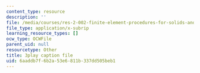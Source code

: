 ```yaml
---
content_type: resource
description: ''
file: /media/courses/res-2-002-finite-element-procedures-for-solids-and-structures-spring-2010/6aaddb7f6b2a53e6811b337dd505beb1_tkU3bM_6YLk.vtt
file_type: application/x-subrip
learning_resource_types: []
ocw_type: OCWFile
parent_uid: null
resourcetype: Other
title: 3play caption file
uid: 6aaddb7f-6b2a-53e6-811b-337dd505beb1
---
```

